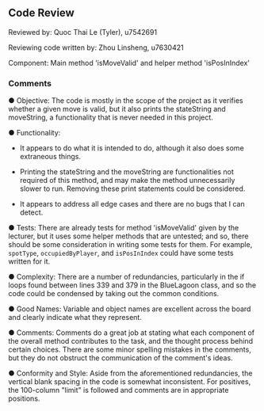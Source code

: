 ## Code Review

Reviewed by: Quoc Thai Le (Tyler), u7542691

Reviewing code written by: Zhou Linsheng, u7630421

Component: Main method 'isMoveValid' and helper method 'isPosInIndex'

### Comments 

● Objective: The code is mostly in the scope of the project as it verifies whether a given move is valid, but it also 
prints the stateString and moveString, a functionality that is never needed in this project.

● Functionality:

- It appears to do what it is intended to do, although it also does some extraneous things.

- Printing the stateString and the moveString are functionalities not required of this method, and may make the method 
unnecessarily slower to run. Removing these print statements could be considered.

- It appears to address all edge cases and there are no bugs that I can detect.

● Tests: There are already tests for method 'isMoveValid' given by the lecturer, but it uses some helper methods that 
are untested; and so, there should be some consideration in writing some tests for them. For example, 
<code>spotType</code>, <code>occupiedByPlayer</code>, and <code>isPosInIndex</code> could have some tests written for it.

● Complexity: There are a number of redundancies, particularly in the if loops found between lines 339 and 379 in the 
BlueLagoon class, and so the code could be condensed by taking out the common conditions.

● Good Names: Variable and object names are excellent across the board and clearly indicate what they represent.

● Comments: Comments do a great job at stating what each component of the overall method contributes to the task, and 
the thought process behind certain choices. There are some minor spelling mistakes in the comments, but they do not 
obstruct the communication of the comment's ideas.

● Conformity and Style: Aside from the aforementioned redundancies, the vertical blank spacing in the code is somewhat 
inconsistent. For positives, the 100-column "limit" is followed and comments are in appropriate positions.


